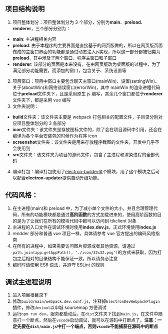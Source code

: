 ## 项目结构说明

1. 项目整体划分：项目整体划分为 3 个部分，分别为**main**、**preload**、**renderer**，三个部分分别为：

- **main**: 主进程相关内容
- **preload**: 由于本程序的主要界面是直接基于的网页版做的，所以在网页版页面做成的主窗口界面的功能都是通过动态注入js实现，所以这一部分都被归类为**preload**，其中涉及了两个窗口，程序主窗口和子窗口
- **renderer**: 该部分的页面是本来没有，在由网页版改为桌面版的过程中，为了满足部分功能需要，而添加的窗口，包含关于、系统设置等

2. 项目窗口：项目中窗口主要包含聊天主窗口(mainWin)、设置(settingWin)、关于(aboutWin)和网络错误窗口(errorWin)，其中 mainWin 的渲染进程代码位于**preload**文件夹下，且是采用原生 js 编写，其余几个窗口都位于**renderer**文件夹下，都是采用 vue 编写
3. 文件夹说明：

- **build**文件夹：该文件夹主要是 webpack 打包相关的配置文件，子目录分别对应项目整体划分的 3 各部分
- **icon**文件夹：该文件夹是存放图标文件的，除了会在项目源码中引用，还会在编译为各个平台安装包的时候作为程序 icon
- **screenshot**文件夹：该文件夹是用来存放程序截图的文件夹，开发中几乎不会使用到
- **src**文件夹：该文件夹为项目的源码文件，包含了主进程和渲染进程的全部代码

4. 编译打包：编译打包使用了[electron-builder](https://github.com/electron-userland/electron-builder)这个模块，用了这个模块之后可以配合**electron-updater**提供自动升级功能。

## 代码风格：

1. 在主进程(main)和 preload 中，为了减小单个文件的大小，并且合理管理代码，所有的功能模块都是通过**高阶函数**的方式加载进来的，使用高阶函数的目的是为了让我们在所有的模块代码中都可以访问到 ttkclient 对象
2. 主进程的入口文件在调试环境时使用**index.dev.js**，正式环境使用**index.js**
3. rendder 部分和普通 vue 项目一样，具体请参考 vue 官方提出的编码风格指南
4. 在所有的进程中，如果需要访问图片资源或者其他资源，请通过`path.join(app.getAppPath(), './icon/32x32.png')`的方式来获取，因为打包之后相对的目录结构不能保证一致，所以请务必注意
5. 编码时请使用 ES6 语法，并遵守 ESLint 的规则



## 调试主进程说明

1. 进入项目根目录下
2. 修改`build/main/webpack.dev.conf.js`，注释掉`ElectronDevWebpackPlugin`插件，修改`devtool`以申城 sourcemap 方便调试
3. 运行`npm run dev`，服务都启动后，在`dist`文件夹下找到`main.js`，在文件中随意打一个断点，然后在`vscode`启动调试，就可以在源码中打断点了。**注意：一定先要在`dist/main.js`中打一个端点，否则`vscode`不能捕获在源码中的断点**



